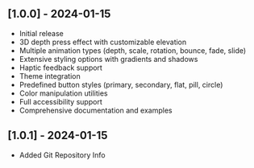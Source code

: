 ## [1.0.0] - 2024-01-15

- Initial release
- 3D depth press effect with customizable elevation
- Multiple animation types (depth, scale, rotation, bounce, fade, slide)
- Extensive styling options with gradients and shadows
- Haptic feedback support
- Theme integration
- Predefined button styles (primary, secondary, flat, pill, circle)
- Color manipulation utilities
- Full accessibility support
- Comprehensive documentation and examples

## [1.0.1] - 2024-01-15

- Added Git Repository Info
